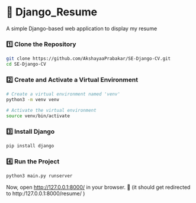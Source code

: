 # 📝 Django_Resume

A simple Django-based web application to display my resume
 
### 1️⃣ Clone the Repository  
```bash
git clone https://github.com/AkshayaaPrabakar/SE-Django-CV.git
cd SE-Django-CV
```
### 2️⃣ Create and Activate a Virtual Environment
```bash
# Create a virtual environment named 'venv'
python3 -m venv venv

# Activate the virtual environment
source venv/bin/activate
```
### 3️⃣ Install Django
```bash
pip install django
```
### 4️⃣ Run the Project
```bash
python3 main.py runserver
```
Now, open http://127.0.0.1:8000/ in your browser. 🚀
(it should get redirected to http:/127.0.0.1:8000/resume/ )
